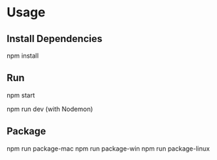 <h1>Usage</h1>
<h2>Install Dependencies</h2>

npm install

<h2>Run</h2>

npm start

npm run dev (with Nodemon)

<h2>Package</h2>

npm run package-mac
npm run package-win
npm run package-linux
